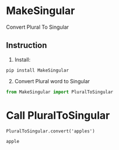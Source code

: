 # MakeSingular

Convert Plural To Singular

## Instruction

1. Install:

```
pip install MakeSingular
```

2. Convert Plural word to Singular

```python
from MakeSingular import PluralToSingular
```

# Call PluralToSingular

```
PluralToSingular.convert('apples')
```
```
apple
```

